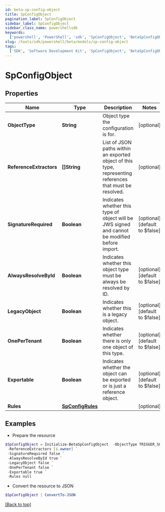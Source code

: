 ```yaml
---
id: beta-sp-config-object
title: SpConfigObject
pagination_label: SpConfigObject
sidebar_label: SpConfigObject
sidebar_class_name: powershellsdk
keywords:
  ['powershell', 'PowerShell', 'sdk', 'SpConfigObject', 'BetaSpConfigObject']
slug: /tools/sdk/powershell/beta/models/sp-config-object
tags:
  ['SDK', 'Software Development Kit', 'SpConfigObject', 'BetaSpConfigObject']
---
```


# SpConfigObject

## Properties

| Name | Type | Description | Notes |
| --- | --- | --- | --- |
| **ObjectType** | **String** | Object type the configuration is for. | [optional] |
| **ReferenceExtractors** | **[]String** | List of JSON paths within an exported object of this type, representing references that must be resolved. | [optional] |
| **SignatureRequired** | **Boolean** | Indicates whether this type of object will be JWS signed and cannot be modified before import. | [optional] [default to $false] |
| **AlwaysResolveById** | **Boolean** | Indicates whether this object type must be always be resolved by ID. | [optional] [default to $false] |
| **LegacyObject** | **Boolean** | Indicates whether this is a legacy object. | [optional] [default to $false] |
| **OnePerTenant** | **Boolean** | Indicates whether there is only one object of this type. | [optional] [default to $false] |
| **Exportable** | **Boolean** | Indicates whether the object can be exported or is just a reference object. | [optional] [default to $false] |
| **Rules** | [**SpConfigRules**](sp-config-rules) |  | [optional] |

## Examples

- Prepare the resource

```powershell
$SpConfigObject = Initialize-BetaSpConfigObject  -ObjectType TRIGGER_SUBSCRIPTION `
 -ReferenceExtractors [$.owner] `
 -SignatureRequired false `
 -AlwaysResolveById true `
 -LegacyObject false `
 -OnePerTenant false `
 -Exportable true `
 -Rules null
```

- Convert the resource to JSON

```powershell
$SpConfigObject | ConvertTo-JSON
```

[[Back to top]](#)
